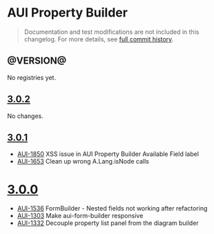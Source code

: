 # AUI Property Builder

> Documentation and test modifications are not included in this changelog. For more details, see [full commit history](https://github.com/liferay/alloy-ui/commits/master/src/aui-property-builder).

## @VERSION@

No registries yet.

## [3.0.2](https://github.com/liferay/alloy-ui/releases/tag/3.0.2)

No changes.

## [3.0.1](https://github.com/liferay/alloy-ui/releases/tag/3.0.1)

* [AUI-1850](https://issues.liferay.com/browse/AUI-1850) XSS issue in AUI Property Builder Available Field label
* [AUI-1653](https://issues.liferay.com/browse/AUI-1653) Clean up wrong A.Lang.isNode calls

# [3.0.0](https://github.com/liferay/alloy-ui/releases/tag/3.0.0)

* [AUI-1536](https://issues.liferay.com/browse/AUI-1536) FormBuilder - Nested fields not working after refactoring
* [AUI-1303](https://issues.liferay.com/browse/AUI-1303) Make aui-form-builder responsive
* [AUI-1332](https://issues.liferay.com/browse/AUI-1332) Decouple property list panel from the diagram builder
